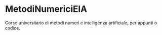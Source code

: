 # MetodiNumericiEIA
Corso universitario di metodi numeri e intelligenza artificiale, per appunti o codice.
